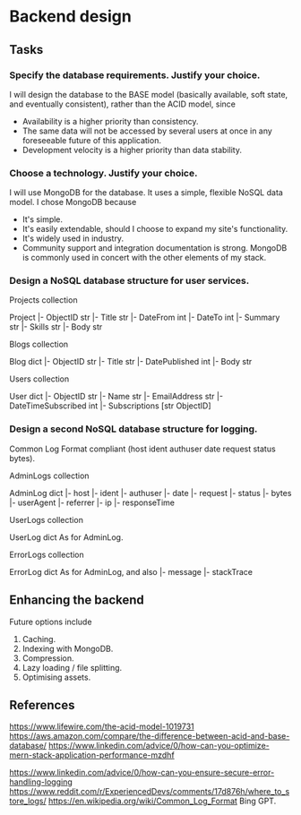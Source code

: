 # Backend design
## Tasks
### Specify the database requirements. Justify your choice.
I will design the database to the BASE model (basically available, soft state, and eventually consistent), rather than the ACID model, since
* Availability is a higher priority than consistency.
* The same data will not be accessed by several users at once in any foreseeable future of this application.
* Development velocity is a higher priority than data stability.

### Choose a technology. Justify your choice.
I will use MongoDB for the database. It uses a simple, flexible NoSQL data model. I chose MongoDB because
* It's simple.
* It's easily extendable, should I choose to expand my site's functionality.
* It's widely used in industry.
* Community support and integration documentation is strong. MongoDB is commonly used in concert with the other elements of my stack.

### Design a NoSQL database structure for user services.
Projects            collection

Project
|- ObjectID         str
|- Title            str
|- DateFrom         int
|- DateTo           int
|- Summary          str
|- Skills           str
|- Body             str

Blogs               collection

Blog                dict
|- ObjectID         str
|- Title            str
|- DatePublished    int
|- Body             str

Users               collection

User                    dict
|- ObjectID             str
|- Name                 str
|- EmailAddress         str
|- DateTimeSubscribed   int
|- Subscriptions        [str ObjectID]

### Design a second NoSQL database structure for logging.
Common Log Format compliant (host ident authuser date request status bytes).

AdminLogs           collection

AdminLog            dict
|- host
|- ident
|- authuser
|- date
|- request
|- status
|- bytes
|- userAgent
|- referrer
|- ip
|- responseTime

UserLogs            collection

UserLog             dict
As for AdminLog.

ErrorLogs           collection

ErrorLog            dict
As for AdminLog, and also
|- message
|- stackTrace

## Enhancing the backend
Future options include
1. Caching.
2. Indexing with MongoDB.
3. Compression.
4. Lazy loading / file splitting.
5. Optimising assets.

## References
https://www.lifewire.com/the-acid-model-1019731
https://aws.amazon.com/compare/the-difference-between-acid-and-base-database/
https://www.linkedin.com/advice/0/how-can-you-optimize-mern-stack-application-performance-mzdhf

https://www.linkedin.com/advice/0/how-can-you-ensure-secure-error-handling-logging
https://www.reddit.com/r/ExperiencedDevs/comments/17d876h/where_to_store_logs/
https://en.wikipedia.org/wiki/Common_Log_Format
Bing GPT.
